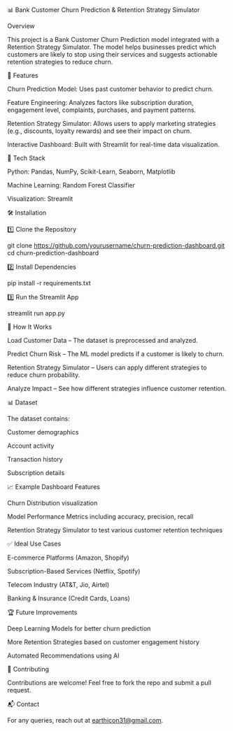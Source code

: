 📊 Bank Customer Churn Prediction & Retention Strategy Simulator

Overview

This project is a Bank Customer Churn Prediction model integrated with a Retention Strategy Simulator. The model helps businesses predict which customers are likely to stop using their services and suggests actionable retention strategies to reduce churn.

🔹 Features

Churn Prediction Model: Uses past customer behavior to predict churn.

Feature Engineering: Analyzes factors like subscription duration, engagement level, complaints, purchases, and payment patterns.

Retention Strategy Simulator: Allows users to apply marketing strategies (e.g., discounts, loyalty rewards) and see their impact on churn.

Interactive Dashboard: Built with Streamlit for real-time data visualization.

🚀 Tech Stack

Python: Pandas, NumPy, Scikit-Learn, Seaborn, Matplotlib

Machine Learning: Random Forest Classifier

Visualization: Streamlit

🛠️ Installation

1️⃣ Clone the Repository

git clone https://github.com/yourusername/churn-prediction-dashboard.git
cd churn-prediction-dashboard

2️⃣ Install Dependencies

pip install -r requirements.txt

3️⃣ Run the Streamlit App

streamlit run app.py

📌 How It Works

Load Customer Data – The dataset is preprocessed and analyzed.

Predict Churn Risk – The ML model predicts if a customer is likely to churn.

Retention Strategy Simulator – Users can apply different strategies to reduce churn probability.

Analyze Impact – See how different strategies influence customer retention.

📊 Dataset

The dataset contains:

Customer demographics

Account activity

Transaction history

Subscription details

📈 Example Dashboard Features

Churn Distribution visualization

Model Performance Metrics including accuracy, precision, recall

Retention Strategy Simulator to test various customer retention techniques

✅ Ideal Use Cases

E-commerce Platforms (Amazon, Shopify)

Subscription-Based Services (Netflix, Spotify)

Telecom Industry (AT&T, Jio, Airtel)

Banking & Insurance (Credit Cards, Loans)

🏆 Future Improvements

Deep Learning Models for better churn prediction

More Retention Strategies based on customer engagement history

Automated Recommendations using AI

🤝 Contributing

Contributions are welcome! Feel free to fork the repo and submit a pull request.

📬 Contact

For any queries, reach out at earthicon31@gmail.com.
